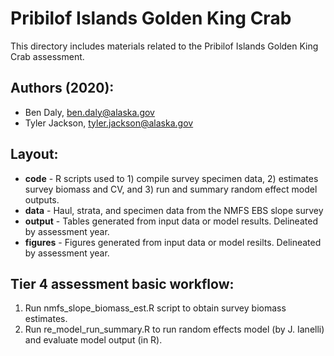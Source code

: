 # Pribilof Islands Golden King Crab

This directory includes materials related to the Pribilof Islands Golden King Crab assessment.

## Authors (2020):
* Ben Daly, ben.daly@alaska.gov
* Tyler Jackson, tyler.jackson@alaska.gov

## Layout: 
* **code** - R scripts used to 1) compile survey specimen data, 2) estimates survey biomass and CV, and 3) run and summary random effect model outputs.
* **data** - Haul, strata, and specimen data from the NMFS EBS slope survey
* **output** - Tables generated from input data or model results. Delineated by assessment year.
* **figures** - Figures generated from input data or model resilts. Delineated by assessment year.  

## Tier 4 assessment basic workflow:
1. Run nmfs_slope_biomass_est.R script to obtain survey biomass estimates.
2. Run re_model_run_summary.R to run random effects model (by J. Ianelli) and evaluate model output (in R).
